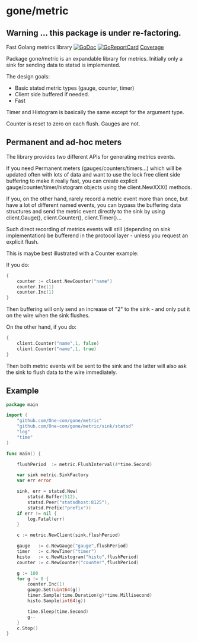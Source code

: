 # gone/metric

## Warning ... this package is under re-factoring.

Fast Golang metrics library [![GoDoc](https://godoc.org/github.com/one-com/gone/metric?status.svg)](https://godoc.org/github.com/one-com/gone/metric) [![GoReportCard](https://goreportcard.com/badge/github.com/One-com/gone)](https://goreportcard.com/report/github.com/One-com/gone/metric) [Coverage](http://gocover.io/github.com/One-com/gone/metric)

Package gone/metric is an expandable library for metrics.
Initially only a sink for sending data to statsd is implemented.

The design goals:

* Basic statsd metric types (gauge, counter, timer)
* Client side buffered if needed.
* Fast

Timer and Histogram is basically the same except for the argument type.

Counter is reset to zero on each flush. Gauges are not.

## Permanent and ad-hoc meters

The library provides two different APIs for generating metrics events.

If you need Permanent meters (gauges/counters/timers...) which will be updated often with lots of data and want to use the lock free client side buffering to make it really fast, you can create explicit gauge/counter/timer/histogram objects using the client.NewXXX() methods.

If you, on the other hand, rarely record a metric event more than once, but have a lot of different named events, you can bypass the buffering data structures and send the metric event directly to the sink by using client.Gauge(), client.Counter(), client.Timer()...

Such direct recording of metrics events will still (depending on sink implementation) be bufferend in the protocol layer - unless you request an explicit flush.

This is maybe best illustrated with a Counter example:

If you do:

```go
{
	counter := client.NewCounter("name")
	counter.Inc(1)
	counter.Inc(1)
}
```

Then buffering will only send an increase of "2" to the sink - and only put it on the wire when the sink flushes.

On the other hand, if you do:

```go
{
	client.Counter("name",1, false)
	client.Counter("name",1, true)
}
```

Then both metric events will be sent to the sink and the latter will also ask the sink to flush data to the wire immediately.

## Example

```go
package main

import (
	"github.com/One-com/gone/metric"
	"github.com/One-com/gone/metric/sink/statsd"
	"log"
	"time"
)

func main() {

	flushPeriod  := metric.FlushInterval(4*time.Second)

	var sink metric.SinkFactory
	var err error

	sink, err = statsd.New(
		statsd.Buffer(512),
		statsd.Peer("statsdhost:8125"),
		statsd.Prefix("prefix"))
	if err != nil {
		log.Fatal(err)
	}

	c := metric.NewClient(sink,flushPeriod)

	gauge   := c.NewGauge("gauge",flushPeriod)
	timer   := c.NewTimer("timer")
	histo   := c.NewHistogram("histo",flushPeriod)
	counter := c.NewCounter("counter",flushPeriod)

	g := 100
	for g != 0 {
		counter.Inc(1)
		gauge.Set(uint64(g))
		timer.Sample(time.Duration(g)*time.Millisecond)
		histo.Sample(int64(g))

		time.Sleep(time.Second)
		g--
	}
	c.Stop()
}


```

